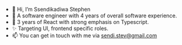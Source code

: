 - 👋 Hi, I’m Ssendikadiwa Stephen
- 👀 A software engineer with 4 years of overall software experience. 
- 💞️ 3 years of React with strong emphasis on Typescript.
- ✨ Targeting UI, frontend specific roles. 
- 📫 You can get in touch with me via sendi.stev@gmail.com

<!---
sendistephen/sendistephen is a ✨ special ✨ repository because its `README.md` (this file) appears on your GitHub profile.
You can click the Preview link to take a look at your changes.
--->

